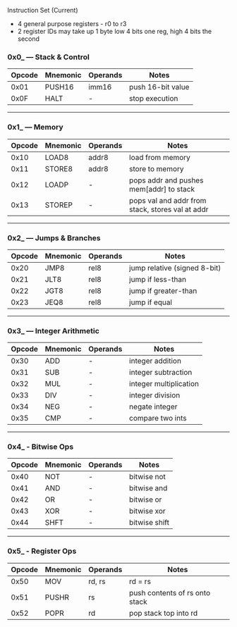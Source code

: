 Instruction Set (Current)

- 4 general purpose registers - r0 to r3
- 2 register IDs may take up 1 byte low 4 bits one reg, high 4 bits the second

### **0x0\_ — Stack & Control**

| Opcode | Mnemonic | Operands | Notes             |
| ------ | -------- | -------- | ----------------- |
| 0x01   | PUSH16   | imm16    | push 16-bit value |
| 0x0F   | HALT     | -        | stop execution    |

---

### **0x1\_ — Memory**

| Opcode | Mnemonic | Operands | Notes                                            |
| ------ | -------- | -------- | ------------------------------------------------ |
| 0x10   | LOAD8    | addr8    | load from memory                                 |
| 0x11   | STORE8   | addr8    | store to memory                                  |
| 0x12   | LOADP    | -        | pops addr and pushes mem\[addr] to stack         |
| 0x13   | STOREP   | -        | pops val and addr from stack, stores val at addr |

---

### **0x2\_ — Jumps & Branches**

| Opcode | Mnemonic | Operands | Notes                        |
| ------ | -------- | -------- | ---------------------------- |
| 0x20   | JMP8     | rel8     | jump relative (signed 8-bit) |
| 0x21   | JLT8     | rel8     | jump if less-than            |
| 0x22   | JGT8     | rel8     | jump if greater-than         |
| 0x23   | JEQ8     | rel8     | jump if equal                |

---

### **0x3\_ — Integer Arithmetic**

| Opcode | Mnemonic | Operands | Notes                  |
| ------ | -------- | -------- | ---------------------- |
| 0x30   | ADD      | -        | integer addition       |
| 0x31   | SUB      | -        | integer subtraction    |
| 0x32   | MUL      | -        | integer multiplication |
| 0x33   | DIV      | -        | integer division       |
| 0x34   | NEG      | -        | negate integer         |
| 0x35   | CMP      | -        | compare two ints       |

---

### **0x4\_ - Bitwise Ops**

| Opcode | Mnemonic | Operands | Notes         |
| ------ | -------- | -------- | ------------- |
| 0x40   | NOT      | -        | bitwise not   |
| 0x41   | AND      | -        | bitwise and   |
| 0x42   | OR       | -        | bitwise or    |
| 0x43   | XOR      | -        | bitwise xor   |
| 0x44   | SHFT     | -        | bitwise shift |

---

### **0x5\_ - Register Ops**

| Opcode | Mnemonic | Operands | Notes                          |
| ------ | -------- | -------- | ------------------------------ |
| 0x50   | MOV      | rd, rs   | rd = rs                        |
| 0x51   | PUSHR    | rs       | push contents of rs onto stack |
| 0x52   | POPR     | rd       | pop stack top into rd          |
